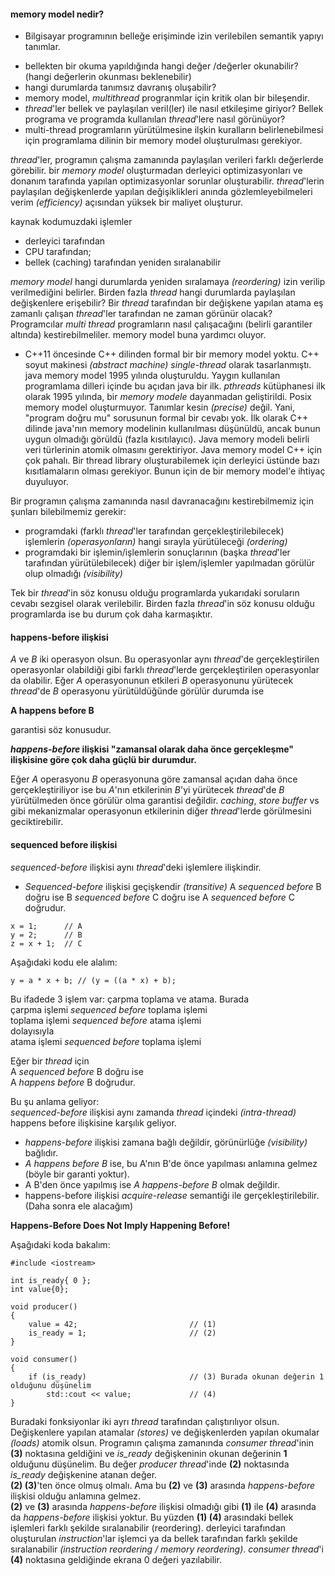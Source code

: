 #### memory model nedir?

+ Bilgisayar programının belleğe erişiminde izin verilebilen semantik yapıyı tanımlar.
- bellekten bir okuma yapıldığında hangi değer /değerler okunabilir? (hangi değerlerin okunması beklenebilir)
- hangi durumlarda tanımsız davranış oluşabilir?
- memory model, _multithread_ progranmlar için kritik olan bir bileşendir.
- _thread_'ler bellek ve paylaşılan veril(ler) ile nasıl etkileşime giriyor? Bellek programa ve programda kullanılan _thread_'lere nasıl görünüyor?
- multi-thread programların yürütülmesine ilşkin kuralların belirlenebilmesi için programlama dilinin bir memory model oluşturulması gerekiyor.

_thread_'ler, programın çalışma zamanında paylaşılan verileri farklı değerlerde görebilir. bir _memory model_ oluşturmadan derleyici optimizasyonları ve donanım tarafında yapılan optimizasyonlar sorunlar oluşturabilir. _thread_'lerin paylaşılan değişkenlerde yapılan değişiklikleri anında gözlemleyebilmeleri verim _(efficiency)_ açısından  yüksek bir maliyet oluşturur.<br>

kaynak kodumuzdaki işlemler 
- derleyici tarafından
- CPU tarafından;
- bellek (caching) tarafından yeniden sıralanabilir

_memory model_ hangi durumlarda yeniden sıralamaya _(reordering)_ izin verilip verilmediğini belirler. Birden fazla _thread_ hangi durumlarda paylaşılan değişkenlere erişebilir? Bir _thread_ tarafından bir değişkene yapılan atama eş zamanlı çalışan _thread_'ler tarafından ne zaman görünür olacak?
Programcılar _multi thread_ programların nasıl çalışacağını (belirli garantiler altında) kestirebilmeliler. memory model buna yardımcı oluyor.

- C++11 öncesinde C++ dilinden formal bir bir memory model yoktu. C++ soyut makinesi _(abstract machine)_ _single-thread_ olarak tasarlanmıştı. java memory model 1995 yılında oluşturuldu. Yaygın kullanılan programlama dilleri içinde bu açıdan java bir ilk. _pthreads_ kütüphanesi ilk olarak 1995 yılında, bir _memory modele_ dayanmadan geliştirildi. Posix memory model oluşturmuyor. Tanımlar kesin _(precise)_ değil. Yani, "program doğru mu" sorusunun formal bir cevabı yok. İlk olarak C++ dilinde java'nın memory modelinin kullanılması düşünüldü, ancak bunun uygun olmadığı görüldü (fazla kısıtılayıcı). Java memory modeli belirli veri türlerinin atomik olmasını gerektiriyor. Java memory model C++ için çok pahalı. Bir thread library oluşturabilemek için derleyici üstünde bazı kısıtlamaların olması gerekiyor. Bunun için de bir memory model'e ihtiyaç duyuluyor.

Bir programın çalışma zamanında nasıl davranacağını kestirebilmemiz için şunları bilebilmemiz gerekir:
- programdaki (farklı _thread_'ler tarafından gerçekleştirilebilecek) işlemlerin _(operasyonların)_ hangi sırayla yürütüleceği _(ordering)_
- programdaki bir işlemin/işlemlerin sonuçlarının (başka _thread_'ler tarafından yürütülebilecek) diğer bir işlem/işlemler yapılmadan görülür olup olmadığı _(visibility)_

Tek bir _thread_'in söz konusu olduğu programlarda yukarıdaki soruların cevabı sezgisel olarak verilebilir.
Birden fazla _thread_'in söz konusu olduğu programlarda ise bu durum çok daha karmaşıktır.

#### happens-before ilişkisi

_A_ ve _B_ iki operasyon olsun. Bu operasyonlar aynı _thread_'de gerçekleştirilen operasyonlar olabildiği gibi farklı _thread_'lerde gerçekleştirilen operasyonlar da olabilir. Eğer _A_ operasyonunun etkileri _B_ operasyonunu yürütecek _thread_'de _B_ operasyonu yürütüldüğünde görülür durumda ise

**A happens before B** <br>

garantisi söz konusudur.

**_happens-before_ ilişkisi "zamansal olarak daha önce gerçekleşme" ilişkisine göre çok daha güçlü bir durumdur.**

Eğer _A_ operasyonu _B_ operasyonuna göre zamansal açıdan daha önce gerçekleştiriliyor ise bu _A_'nın etkilerinin _B_'yi yürütecek _thread_'de _B_ yürütülmeden önce görülür olma garantisi değildir. _caching_, _store buffer_ vs gibi mekanizmalar operasyonun etkilerinin diğer _thread_'lerde görülmesini geciktirebilir.

#### sequenced before ilişkisi
_sequenced-before_ ilişkisi aynı _thread_'deki işlemlere ilişkindir.

- _Sequenced-before_ ilişkisi geçişkendir _(transitive)_ 
A _sequenced before_ B  doğru ise
B _sequenced before_ C  doğru ise
A _sequenced before_ C  doğrudur.

```
x = 1; 		// A
y = 2; 		// B
z = x + 1;	// C
```

Aşağıdaki kodu ele alalım:<br>

```
y = a * x + b; // (y = ((a * x) + b);
```
Bu ifadede 3 işlem var: çarpma toplama ve atama. Burada<br>
çarpma işlemi  _sequenced before_ toplama işlemi <br>
toplama işlemi _sequenced before_ atama işlemi <br>
dolayısıyla <br>
atama işlemi _sequenced before_ toplama işlemi <br>

Eğer bir _thread_ için <br>
A _sequenced before_ B doğru ise <br>
A _happens before_ B doğrudur.<br>

Bu şu anlama geliyor:<br>
_sequenced-before_ ilişkisi aynı zamanda _thread_ içindeki _(intra-thread)_ happens before ilişkisine karşılık geliyor.<br>

- _happens-before_ ilişkisi zamana bağlı değildir, görünürlüğe _(visibility)_ bağlıdır.
- _A happens before B_ ise, bu A'nın B'de önce yapılması anlamına gelmez (böyle bir garanti yoktur).
- A B'den önce yapılmış ise _A happens-before B_ olmak değildir.
- happens-before ilişkisi _acquire-release_ semantiği ile gerçekleştirilebilir. (Daha sonra ele alacağım)

**Happens-Before Does Not Imply Happening Before!**

Aşağıdaki koda bakalım:
```
#include <iostream>

int is_ready{ 0 };
int value{0};

void producer()
{
    value = 42;                         // (1)
    is_ready = 1;                       // (2)
}

void consumer()
{
    if (is_ready)                       // (3) Burada okunan değerin 1 olduğunu düşünelim
        std::cout << value;             // (4)
}
```
Buradaki fonksiyonlar iki ayrı _thread_ tarafından çalıştırılıyor olsun. Değişkenlere yapılan atamalar _(stores)_ ve değişkenlerden yapılan okumalar _(loads)_ atomik olsun. Programın çalışma zamanında _consumer thread_'inin **(3)** noktasına geldiğini ve _is_ready_ değişkeninin okunan değerinin **1** olduğunu düşünelim. Bu değer _producer thread_'inde **(2)** noktasında _is_ready_ değişkenine atanan değer. <br>
**(2) (3)**'ten önce olmuş olmalı. Ama bu **(2)** ve **(3)** arasında _happens-before_ ilişkisi olduğu anlamına gelmez.<br>
**(2)** ve **(3)** arasında _happens-before_ ilişkisi olmadığı gibi **(1)** ile **(4)** arasında da _happens-before_ ilişkisi yoktur. Bu yüzden **(1) (4)** arasındaki bellek işlemleri farklı şekilde sıralanabilir (reordering). derleyici tarafından oluşturulan _instruction_'lar işlemci ya da bellek tarafından farklı şekilde sıralanabilir _(instruction reordering / memory reordering)_. _consumer thread_'i **(4)** noktasına geldiğinde ekrana 0 değeri yazılabilir.
